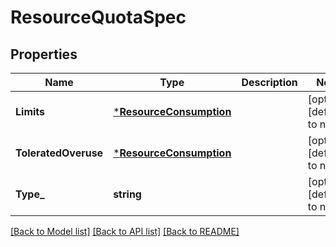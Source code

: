 # ResourceQuotaSpec

## Properties
Name | Type | Description | Notes
------------ | ------------- | ------------- | -------------
**Limits** | [***ResourceConsumption**](ResourceConsumption.md) |  | [optional] [default to null]
**ToleratedOveruse** | [***ResourceConsumption**](ResourceConsumption.md) |  | [optional] [default to null]
**Type_** | **string** |  | [optional] [default to null]

[[Back to Model list]](../README.md#documentation-for-models) [[Back to API list]](../README.md#documentation-for-api-endpoints) [[Back to README]](../README.md)


